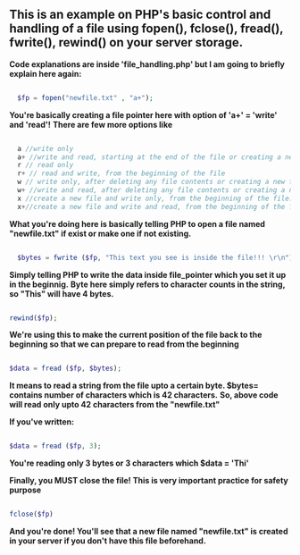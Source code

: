 ## This is an example on PHP's basic control and handling of a file using fopen(), fclose(), fread(), fwrite(), rewind() on your server storage.

**Code explanations are inside 'file_handling.php' but I am going to briefly explain here again:**

```Php

  $fp = fopen("newfile.txt" , "a+");

```
**You're basically creating a file pointer here with option of 'a+' = 'write' and 'read'!** 
**There are few more options like**

```Php

  a //write only
  a+ //write and read, starting at the end of the file or creating a new file, appending new information to what previously existed 
  r // read only
  r+ // read and write, from the beginning of the file
  w // write only, after deleting any file contents or creating a new file
  w+ //write and read, after deleting any file contents or creating a new file
  x //create a new file and write only, from the beginning of the file. Returns FALSE if the file exists
  x+//create a new file and write and read, from the beginning of the file. Returns FALSE if the file exists

```

**What you're doing here is basically telling PHP to open a file named "newfile.txt" if exist or make one if not existing.** 

```Php

  $bytes = fwrite ($fp, "This text you see is inside the file!!! \r\n");

```
**Simply telling PHP to write the data inside file_pointer which you set it up in the beginnig.**
**Byte here simply refers to character counts in the string, so "This" will have 4 bytes.**

```Php

rewind($fp);

```
**We're using this to make the current position of the file back to the beginning so that we can prepare to read from the beginning**

```Php

$data = fread ($fp, $bytes);

```
**It means to read a string from the file upto a certain byte. $bytes= contains number of characters which is 42 characters.**
**So, above code will read only upto 42 characters from the "newfile.txt"** 

**If you've written:**

```Php

$data = fread ($fp, 3); 

```

**You're reading only 3 bytes or 3 characters which $data = 'Thi'**

**Finally, you MUST close the file! This is very important practice for safety purpose**

```Php

fclose($fp)

```
**And you're done! You'll see that a new file named "newfile.txt" is created in your server if you don't have this file beforehand.**
